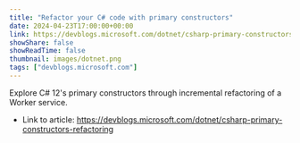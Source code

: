 ```yaml
---
title: "Refactor your C# code with primary constructors"
date: 2024-04-23T17:00:00+00:00
link: https://devblogs.microsoft.com/dotnet/csharp-primary-constructors-refactoring
showShare: false
showReadTime: false
thumbnail: images/dotnet.png
tags: ["devblogs.microsoft.com"]
---
```

Explore C# 12's primary constructors through incremental refactoring of a Worker service.

- Link to article: https://devblogs.microsoft.com/dotnet/csharp-primary-constructors-refactoring